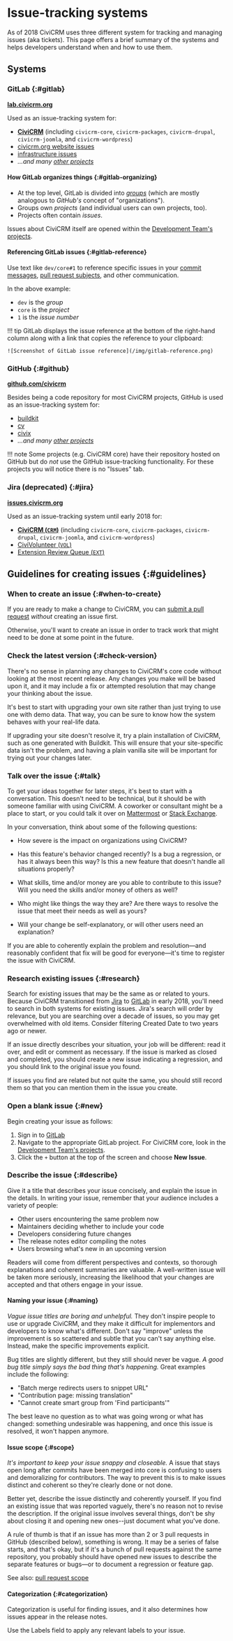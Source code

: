 # Issue-tracking systems

As of 2018 CiviCRM uses three different system for tracking and managing issues (aka tickets). This page offers a brief summary of the systems and helps developers understand when and how to use them.


## Systems

### GitLab {:#gitlab}

**[lab.civicrm.org](http://lab.civicrm.org)**

Used as an issue-tracking system for:

* **[CiviCRM](https://lab.civicrm.org/groups/dev/-/issues)** (including `civicrm-core`, `civicrm-packages`, `civicrm-drupal`, `civicrm-joomla`, and `civicrm-wordpress`)
* [civicrm.org website issues](https://lab.civicrm.org/marketing-team/civicrm-website)
* [infrastructure issues](https://lab.civicrm.org/infrastructure/ops/issues)
* *...and many [other projects](https://lab.civicrm.org/explore/projects)*

#### How GitLab organizes things {:#gitlab-organizing}

* At the top level, GitLab is divided into [_groups_](https://lab.civicrm.org/dashboard/groups) (which are mostly analogous to _GitHub's_ concept of "organizations"). 
* Groups own *projects* (and individual users can own projects, too).
* Projects often contain *issues*.

Issues about CiviCRM itself are opened within the [Development Team's projects](https://lab.civicrm.org/dev/).

#### Referencing GitLab issues {:#gitlab-reference}

Use text like `dev/core#1` to reference specific issues in your [commit messages](/tools/git.md#commit-messages), [pull request subjects](/tools/git.md#pr-subject), and other communication.

In the above example:

* `dev` is the *group*
* `core` is the *project*
* `1` is the *issue number*

!!! tip
    GitLab displays the issue reference at the bottom of the right-hand column along with a link that copies the reference to your clipboard:
    
    ![Screenshot of GitLab issue reference](/img/gitlab-reference.png)

### GitHub {:#github}

**[github.com/civicrm](https://github.com/civicrm)**

Besides being a code repository for most CiviCRM projects, GitHub is used as an issue-tracking system for:

* [buildkit](https://github.com/civicrm/civicrm-buildkit/issues)
* [cv](https://github.com/civicrm/cv/issues)
* [civix](https://github.com/totten/civix)
* *...and many [other projects](https://github.com/civicrm)*

!!! note
    Some projects (e.g. CiviCRM core) have their repository hosted on GitHub but do *not* use the GitHub issue-tracking functionality. For these projects you will notice there is no "Issues" tab.

### Jira (deprecated) {:#jira}

**[issues.civicrm.org](https://issues.civicrm.org/jira)**

Used as an issue-tracking system until early 2018 for:

* **[CiviCRM (`CRM`)](https://issues.civicrm.org/jira/browse/CRM)**  (including `civicrm-core`, `civicrm-packages`, `civicrm-drupal`, `civicrm-joomla`, and `civicrm-wordpress`)
* [CiviVolunteer (`VOL`)](https://issues.civicrm.org/jira/browse/VOL)
* [Extension Review Queue (`EXT`)](https://issues.civicrm.org/jira/browse/EXT)


## Guidelines for creating issues {:#guidelines}

### When to create an issue {:#when-to-create}

If you are ready to make a change to CiviCRM, you can [submit a pull request](/tools/git.md#pr) *without* creating an issue first.

Otherwise, you'll want to create an issue in order to track work that might need to be done at some point in the future.

### Check the latest version {:#check-version}

There's no sense in planning any changes to CiviCRM's core code without looking at the most recent release.  Any changes you make will be based upon it, and it may include a fix or attempted resolution that may change your thinking about the issue.

It's best to start with upgrading your own site rather than just trying to use one with demo data.  That way, you can be sure to know how the system behaves with your real-life data.  

If upgrading your site doesn't resolve it, try a plain installation of CiviCRM, such as one generated with Buildkit.  This will ensure that your site-specific data isn't the problem, and having a plain vanilla site will be important for trying out your changes later.

### Talk over the issue {:#talk}

To get your ideas together for later steps, it's best to start with a conversation.  This doesn't need to be technical, but it should be with someone familiar with using CiviCRM.  A coworker or consultant might be a place to start, or you could talk it over on [Mattermost](https://chat.civicrm.org/) or [Stack Exchange](http://civicrm.stackexchange.com/).

In your conversation, think about some of the following questions:

-   How severe is the impact on organizations using CiviCRM?

-   Has this feature's behavior changed recently?  Is a bug a regression, or has it always been this way?  Is this a new feature that doesn't handle all situations properly?

-   What skills, time and/or money are you able to contribute to this issue?  Will you need the skills and/or money of others as well?

-   Who might like things the way they are?  Are there ways to resolve the issue that meet their needs as well as yours?

-   Will your change be self-explanatory, or will other users need an explanation?

If you are able to coherently explain the problem and resolution&mdash;and reasonably confident that fix will be good for everyone&mdash;it's time to register the issue with CiviCRM.

### Research existing issues {:#research}

Search for existing issues that may be the same as or related to yours. Because CiviCRM transitioned from [Jira](#jira) to [GitLab](#gitlab) in early 2018, you'll need to search in both systems for existing issues. Jira's search will order by relevance, but you are searching over a decade of issues, so you may get overwhelmed with old items.  Consider filtering Created Date to two years ago or newer.

If an issue directly describes your situation, your job will be different: read it over, and edit or comment as necessary.  If the issue is marked as closed and completed, you should create a new issue indicating a regression, and you should link to the original issue you found.

If issues you find are related but not quite the same, you should still record them so that you can mention them in the issue you create.

### Open a blank issue {:#new}

Begin creating your issue as follows:

1. Sign in to [GitLab](https://lab.civicrm.org/)
1. Navigate to the appropriate GitLab project. For CiviCRM core, look in the [Development Team's projects](https://lab.civicrm.org/dev/).
1. Click the `+` button at the top of the screen and choose **New Issue**.

### Describe the issue {:#describe}

Give it a title that describes your issue concisely, and explain the issue in the details.  In writing your issue, remember that your audience includes a variety of people:

-   Other users encountering the same problem now
-   Maintainers deciding whether to include your code
-   Developers considering future changes
-   The release notes editor compiling the notes
-   Users browsing what's new in an upcoming version

Readers will come from different perspectives and contexts, so thorough explanations and coherent summaries are valuable.  A well-written issue will be taken more seriously, increasing the likelihood that your changes are accepted and that others engage in your issue.

#### Naming your issue {:#naming}

*Vague issue titles are boring and unhelpful.*  They don't inspire people to use or upgrade CiviCRM, and they make it difficult for implementors and developers to know what's different.  Don't say "improve" unless the improvement is so scattered and subtle that you can't say anything else.  Instead, make the specific improvements explicit.

Bug titles are slightly different, but they still should never be vague.  *A good bug title simply says the bad thing that's happening.*   Great examples include the following:

- "Batch merge redirects users to snippet URL"
- "Contribution page: missing translation"
- "Cannot create smart group from 'Find participants'"  

The best leave no question as to what was going wrong or what has changed: something undesirable was happening, and once this issue is resolved, it won't happen anymore.

#### Issue scope {:#scope}

*It's important to keep your issue snappy and closeable.*  A issue that stays open long after commits have been merged into core is confusing to users and demoralizing for contributors.  The way to prevent this is to make issues distinct and coherent so they're clearly done or not done.

Better yet, describe the issue distinctly and coherently yourself.  If you find an existing issue that was reported vaguely, there's no reason not to revise the description.  If the original issue involves several things, don't be shy about closing it and opening new ones--just document what you've done.

A rule of thumb is that if an issue has more than 2 or 3 pull requests in GitHub (described below), something is wrong.  It may be a series of false starts, and that's okay, but if it's a bunch of pull requests against the same repository, you probably should have opened new issues to describe the separate features or bugs&mdash;or to document a regression or feature gap.

See also: [pull request scope](/tools/git.md#pr-scope)

#### Categorization {:#categorization}

Categorization is useful for finding issues, and it also determines how issues appear in the release notes.

Use the Labels field to apply any relevant labels to your issue.
